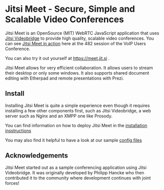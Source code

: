 Jitsi Meet - Secure, Simple and Scalable Video Conferences 
====
Jitsi Meet is an OpenSource (MIT) WebRTC JavaScript application that uses [Jitsi Videobridge](https://jitsi.org/videobridge) to provide high quality, scalable video conferences. You can see [Jitsi Meet in action](http://youtu.be/7vFUVClsNh0) here at the 482 session of the VoIP Users Conference.

You can also try it out yourself at https://meet.jit.si .

Jitsi Meet allows for very efficient collaboration. It allows users to stream their desktop or only some windows. It also supports shared document editing with Etherpad and remote presentations with Prezi. 

## Install

Installing Jitsi Meet is quite a simple experience even though it requires installing a few other components first, such as Jitsi Videobridge, a web server such as Nginx and an XMPP one like Prosody.

You can find information on how to deploy Jitsi Meet in the [installation insstructions](https://jitsi.org/meet/deploy)

You may also find it helpful to have a look at our sample [config files](https://github.com/jitsi/jitsi-meet/tree/master/doc/example-config-files/) 

## Acknowledgements

Jitsi Meet started out as a sample conferencing application using Jitsi Videobridge. It was originally developed by Philipp Hancke who then contributed it to the community where development continues with joint forces! 

